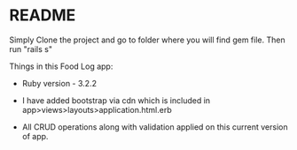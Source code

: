 # README

Simply Clone the project and go to folder where you will find gem file.
Then run "rails s"

Things in this Food Log app:

* Ruby version - 3.2.2

* I have added bootstrap via cdn which is included in app>views>layouts>application.html.erb

* All CRUD operations along with validation applied on this current version of app.
